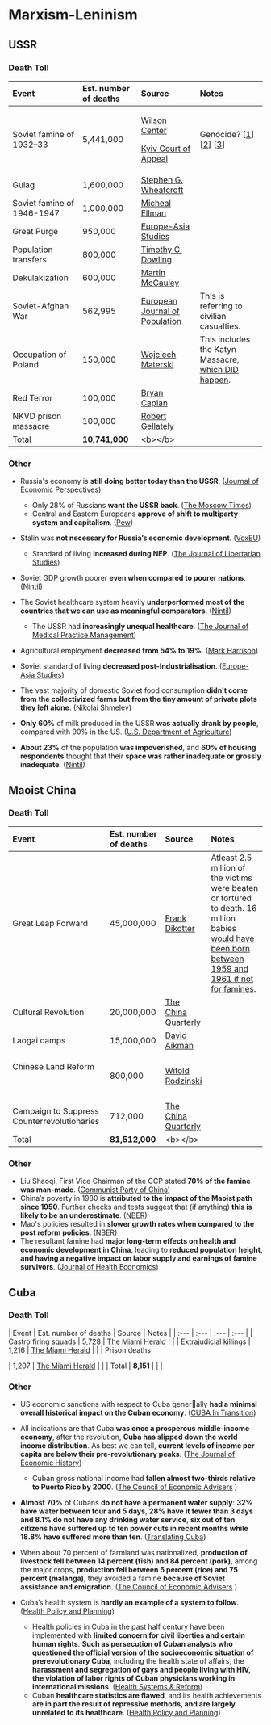 # Marxism-Leninism

## USSR

### Death Toll

<table>
  <thead>
    <tr>
      <th style="text-align:left"><b>Event</b>
      </th>
      <th style="text-align:left"><b>Est. number of deaths</b>
      </th>
      <th style="text-align:left"><b>Source</b>
      </th>
      <th style="text-align:left">Notes</th>
    </tr>
  </thead>
  <tbody>
    <tr>
      <td style="text-align:left">Soviet famine of 1932&#x2013;33
        <br />
      </td>
      <td style="text-align:left">5,441,000</td>
      <td style="text-align:left">
        <p><a href="https://www.wilsoncenter.org/publication/the-kazakh-famine-1930-33-and-the-politics-history-the-post-soviet-space">Wilson Center</a>
        </p>
        <p><a href="http://old.mfa.gov.ua/mediafiles/files/misc/2017-11-01/legal03a.pdf#page=13">Kyiv Court of Appeal</a>
        </p>
      </td>
      <td style="text-align:left">Genocide? [<a href="https://bearkunin.medium.com/historiography-of-soviet-hunger-f3894172c52b">1</a>]
        [<a href="https://bearkunin.medium.com/the-great-famine-of-kazakhstan-39de1567c3d8">2</a>]
        [<a href="https://bearkunin.medium.com/aid-during-the-holodomor-e349be403529">3</a>]</td>
    </tr>
    <tr>
      <td style="text-align:left">Gulag</td>
      <td style="text-align:left">1,600,000</td>
      <td style="text-align:left"><a href="https://sovietinfo.tripod.com/WCR-Secret_Police.pdf#page=6">Stephen G. Wheatcroft</a>
      </td>
      <td style="text-align:left"></td>
    </tr>
    <tr>
      <td style="text-align:left">Soviet famine of 1946-1947</td>
      <td style="text-align:left">1,000,000</td>
      <td style="text-align:left"><a href="http://www.paulbogdanor.com/left/soviet/famine/ellman1947.pdf">Micheal Ellman</a>
      </td>
      <td style="text-align:left"></td>
    </tr>
    <tr>
      <td style="text-align:left">Great Purge</td>
      <td style="text-align:left">950,000</td>
      <td style="text-align:left"><a href="https://sovietinfo.tripod.com/ELM-Repression_Statistics.pdf#page=12">Europe-Asia Studies</a>
      </td>
      <td style="text-align:left"></td>
    </tr>
    <tr>
      <td style="text-align:left">Population transfers</td>
      <td style="text-align:left">800,000</td>
      <td style="text-align:left"><a href="https://cloudflare-ipfs.com/ipfs/bafykbzacealklb6xjmiojub272ixd2cxrgu2y26nqyfuacfypbmppys7ezhcy?filename=Timothy%20C.%20Dowling%20-%20Russia%20at%20War%20%5B2%20volumes%5D_%20From%20the%20Mongol%20Conquest%20to%20Afghanistan%2C%20Chechnya%2C%20and%20Beyond-ABC-CLIO%20%282014%29.pdf#page=973">Timothy C. Dowling</a>
      </td>
      <td style="text-align:left"></td>
    </tr>
    <tr>
      <td style="text-align:left">Dekulakization</td>
      <td style="text-align:left">600,000</td>
      <td style="text-align:left"><a href="https://twin.sci-hub.do/6294/63606fa9ee27e06b92df6e26b546bac4/the-soviet-union-19171991-1993.pdf">Martin McCauley</a>
      </td>
      <td style="text-align:left"></td>
    </tr>
    <tr>
      <td style="text-align:left">Soviet-Afghan War</td>
      <td style="text-align:left">562,995</td>
      <td style="text-align:left"><a href="https://www.prio.org/Global/upload/CSCW/Data/BattleDeath/Monitoring%20trends%20in%20global%20combat%20EJP.pdf#page=10">European Journal of Population</a>
      </td>
      <td style="text-align:left">This is referring to civilian casualties.</td>
    </tr>
    <tr>
      <td style="text-align:left">Occupation of Poland</td>
      <td style="text-align:left">150,000</td>
      <td style="text-align:left"><a href="https://archive.is/PnBV">Wojciech Materski</a>
      </td>
      <td style="text-align:left">This includes the Katyn Massacre, <a href="https://old.reddit.com/r/badhistory/comments/2desr9/what_do_we_know_of_the_katyn_massacre_well_no_one/">which DID happen</a>.</td>
    </tr>
    <tr>
      <td style="text-align:left">Red Terror
        <br />
      </td>
      <td style="text-align:left">100,000</td>
      <td style="text-align:left"><a href="https://econfaculty.gmu.edu/bcaplan/museum/his1g.htm">Bryan Caplan</a>
      </td>
      <td style="text-align:left"></td>
    </tr>
    <tr>
      <td style="text-align:left">NKVD prison massacre</td>
      <td style="text-align:left">100,000</td>
      <td style="text-align:left"><a href="https://0x0.la/u/Gy9IDgS.pdf#page=476">Robert Gellately</a>
      </td>
      <td style="text-align:left"></td>
    </tr>
    <tr>
      <td style="text-align:left">Total</td>
      <td style="text-align:left"><b>10,741,000</b>
      </td>
      <td style="text-align:left">&lt;b&gt;&lt;/b&gt;</td>
      <td style="text-align:left"></td>
    </tr>
  </tbody>
</table>

###  Other

* Russia's economy is **still doing better today than the USSR**. \([Journal of Economic Perspectives](https://pubs.aeaweb.org/doi/pdfplus/10.1257/0895330053147949)\)
  * Only 28% of Russians **want the USSR back**. \([The Moscow Times](https://archive.is/HRJm1#selection-679.14-679.118)\)
  * Central and Eastern Europeans **approve of shift to multiparty system and capitalism**. \([Pew](https://www.pewresearch.org/fact-tank/2019/10/15/key-takeaways-public-opinion-europe-30-years-after-fall-of-communism/ft_19-10-15_europecommunism_generally-central-eastern-europeans-approve-shift-multiparty-system-free-market-economy/)\)
* Stalin was **not necessary for Russia’s economic development**. \([VoxEU](https://voxeu.org/article/stalin-and-soviet-industrialisation)\)
  * Standard of living **increased during NEP**. \([The Journal of Libertarian Studies](https://cdn.mises.org/5_1_5_0.pdf)\)
* Soviet GDP growth poorer **even when compared to poorer nations**. \([Nintil](https://archive.is/ofVRQ)\)
* The Soviet healthcare system heavily **underperformed most of the countries that we can use as meaningful comparators**. \([Nintil](https://archive.is/AfXW4)\)
  * The USSR had **increasingly unequal healthcare**. \([The Journal of Medical Practice Management](https://0x0.la/u/xeDYQGi.pdf#page=4)\)
* Agricultural employment **decreased from 54% to 19%**. \([Mark Harrison](https://warwick.ac.uk/fac/soc/economics/staff/mharrison/public/agriculture1996.pdf#page=16)\)
* Soviet standard of living **decreased post-Industrialisation**. \([Europe-Asia Studies](https://zero.sci-hub.se/4242/67100dbe8df0ee83de5b258d91a9252e/filtzer1999.pdf)\)
* The vast majority of domestic Soviet food consumption **didn't come from the collectivized farms but from the tiny amount of private plots they left alone**. \([Nikolai Shmelev](https://0x0.la/u/GVzSooX.pdf#page=84)\)
* **Only 60%** of milk produced in the USSR **was actually drank by people**, compared with 90% in the US. \([U.S. Department of Agriculture](https://www.ucis.pitt.edu/nceeer/0000-701-1-Gray.pdf)\) 
* **About 23%** of the population **was impoverished**, and **60% of housing respondents** thought that their **space was rather inadequate or grossly inadequate**. \([Nintil](https://nintil.com/the-soviet-union-poverty-and-inequality)\)

## Maoist China

### Death Toll

<table>
  <thead>
    <tr>
      <th style="text-align:left"><b>Event</b>
      </th>
      <th style="text-align:left"><b>Est. number of deaths</b>
      </th>
      <th style="text-align:left"><b>Source</b>
      </th>
      <th style="text-align:left">Notes</th>
    </tr>
  </thead>
  <tbody>
    <tr>
      <td style="text-align:left">Great Leap Forward</td>
      <td style="text-align:left">45,000,000</td>
      <td style="text-align:left"><a href="https://0x0.la/u/mZmbzon.pdf#page=8">Frank Dikotter</a>
      </td>
      <td style="text-align:left">Atleast 2.5 million of the victims were beaten or tortured to death. 16
        million babies<a href="https://www.cato.org/sites/cato.org/files/serials/files/cato-journal/2014/9/cj34n3-2.pdf"> would have been born between 1959 and 1961 if not for famines</a>.</td>
    </tr>
    <tr>
      <td style="text-align:left">Cultural Revolution</td>
      <td style="text-align:left">20,000,000</td>
      <td style="text-align:left"><a href="https://moscow.sci-hub.se/3700/92fc7d5fe83c73962ce880cce4f6e48a/pye1986.pdf#page=2">The China Quarterly</a>
      </td>
      <td style="text-align:left"></td>
    </tr>
    <tr>
      <td style="text-align:left">Laogai camps</td>
      <td style="text-align:left">15,000,000</td>
      <td style="text-align:left"><a href="https://www.washingtonexaminer.com/weekly-standard/the-laogai-archipelago">David Aikman</a>
      </td>
      <td style="text-align:left"></td>
    </tr>
    <tr>
      <td style="text-align:left">
        <p>Chinese Land Reform</p>
        <p>
          <br />
        </p>
      </td>
      <td style="text-align:left">800,000</td>
      <td style="text-align:left"><a href="https://books.google.com/books?id=oJhMDwAAQBAJ&amp;pg=PA257&amp;lpg=PA257&amp;dq=Estimates+of+the+number+of+landlords+and+rural+power-holders+who+died+range+from+200,000+to+two+million.&amp;source=bl&amp;ots=lpOXipT7vn&amp;sig=ACfU3U3670kh9J4A88m8QDnBF8uuDqHUfw&amp;hl=en&amp;sa=X&amp;ved=2ahUKEwjE6peQtZDwAhXGVsAKHeGuAiwQ6AEwAXoECAIQAw#v=onepage&amp;q=Estimates%20of%20the%20number%20of%20landlords%20and%20rural%20power-holders%20who%20died%20range%20from%20200%2C000%20to%20two%20million.&amp;f=false">Witold Rodzinski</a>
      </td>
      <td style="text-align:left"></td>
    </tr>
    <tr>
      <td style="text-align:left">Campaign to Suppress Counterrevolutionaries</td>
      <td style="text-align:left">712,000</td>
      <td style="text-align:left"><a href="https://moscow.sci-hub.se/3868/e7725c84a71d7bf3fd49885260e2a1bc/kuisong2008.pdf">The China Quarterly</a>
      </td>
      <td style="text-align:left"></td>
    </tr>
    <tr>
      <td style="text-align:left">Total</td>
      <td style="text-align:left"><b>81,512,000</b>
      </td>
      <td style="text-align:left">&lt;b&gt;&lt;/b&gt;</td>
      <td style="text-align:left"></td>
    </tr>
  </tbody>
</table>

### Other

* Liu Shaoqi, First Vice Chairman of the CCP stated **70% of the famine was man-made**. \([Communist Party of China](https://archive.is/KVMca)\)
* China’s poverty in 1980 is **attributed to the impact of the Maoist path since 1950**. Further checks and tests suggest that \(if anything\) **this is likely to be an underestimate**. \([NBER](https://www.nber.org/system/files/working_papers/w28370/w28370.pdf)\)
* Mao's policies resulted in **slower growth rates when compared to the post reform policies**. \([NBER](https://www.nber.org/system/files/working_papers/w21397/w21397.pdf)\)
* The resultant famine had **major long-term effects on health and economic development in China**, leading to **reduced population height, and having a negative impact on labor supply and earnings of famine survivors**. \([Journal of Health Economics](https://twin.sci-hub.se/6148/5dabb37e6a8a106dc6b078d6038dab9d/chen2007.pdf)\)

## Cuba

### Death Toll

| Event | Est. number of deaths | Source | Notes |
| :--- | :--- | :--- | :--- |
| Castro firing squads | 5,728 | [The Miami Herald](https://archive.is/XsgqX#selection-77.2-80.0) |  |
| Extrajudicial killings | 1,216 | [​The Miami Herald](https://archive.is/XsgqX#selection-85.0-88.0) |  |
| Prison deaths  | 1,207 | [The Miami Herald](https://archive.is/XsgqX#selection-85.0-85.25) |  |
| Total | **8,151** |  |  |

### Other

* US economic sanctions with respect to Cuba generally **had a minimal overall historical impact on the   Cuban economy**. \([CUBA In Transition](https://ascecuba.org//c/wp-content/uploads/2014/09/v11-coleman.pdf)\)
* All indications are that Cuba **was once a prosperous middle-income economy**, after the revolution, **Cuba has slipped down the world income distribution**. As best we can tell, **current levels of income per capita are below their pre-revolutionary peaks**. \([The Journal of Economic History](http://citeseerx.ist.psu.edu/viewdoc/download?doi=10.1.1.503.8045&rep=rep1&type=pdf)\)
  * Cuban gross national income had **fallen almost two-thirds relative to Puerto Rico by 2000**. \([The Council of Economic Advisers](https://trumpwhitehouse.archives.gov/wp-content/uploads/2018/10/The-Opportunity-Costs-of-Socialism.pdf#page=18)    \) 
* **Almost 70%** of Cubans **do not have a permanent water supply**: **32%** **have water between four and 5 days**, **28% have it fewer than 3 days and 8.1% do not have any drinking water service**, **six out of ten citizens have suffered up to ten power cuts in recent months while 18.8% have suffered more than ten**. \([Translating Cuba](https://translatingcuba.com/more-than-half-of-cuban-households-live-below-the-poverty-line-human-rights-group-reports/)\)
* When about 70 percent of farmland was nationalized, **production of livestock fell between 14 percent \(fish\) and 84 percent \(pork\)**, among the major crops, **production fell between 5 percent \(rice\) and 75 percent \(malanga\)**, they avoided a famine **because of Soviet assistance and emigration**. \([The Council of Economic Advisers](https://trumpwhitehouse.archives.gov/wp-content/uploads/2018/10/The-Opportunity-Costs-of-Socialism.pdf#page=18)  \)
* Cuba’s health system is **hardly an example of a system to follow**. \([Health Policy and Planning](https://academic.oup.com/heapol/article-pdf/33/6/760/25050755/czy035.pdf)\)
  * Health policies in Cuba in the past half century have been implemented with **limited concern for civil liberties and certain human rights**. **Such as persecution of Cuban analysts who questioned the official version of the socioeconomic situation of prerevolutionary Cuba**, including the health state of affairs, the **harassment and segregation of gays and people living with HIV, the violation of labor rights of Cuban physicians working in international missions**. \([Health Systems & Reform](https://www.tandfonline.com/doi/pdf/10.1080/23288604.2018.1446275)\)
  * Cuban **healthcare statistics are flawed**, and its health achievements **are in part the result of repressive methods, and are largely unrelated to its healthcare**. \([Health Policy and Planning](https://academic.oup.com/heapol/article-pdf/33/6/755/25050747/czy033.pdf)\)

